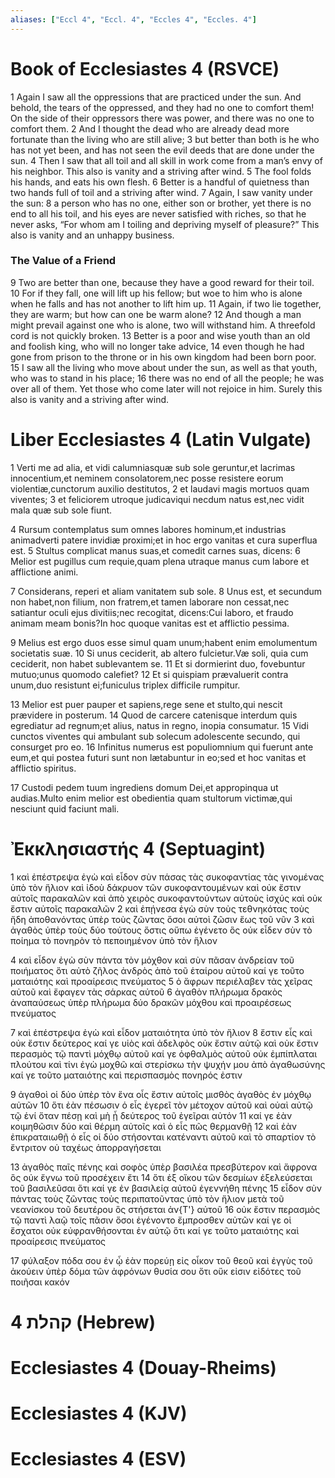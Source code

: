 ```yaml
---
aliases: ["Eccl 4", "Eccl. 4", "Eccles 4", "Eccles. 4"]
---
```



# Book of Ecclesiastes 4 (RSVCE)

1 Again I saw all the oppressions that are practiced under the sun. And behold, the tears of the oppressed, and they had no one to comfort them! On the side of their oppressors there was power, and there was no one to comfort them.
2 And I thought the dead who are already dead more fortunate than the living who are still alive;
3 but better than both is he who has not yet been, and has not seen the evil deeds that are done under the sun.
4 Then I saw that all toil and all skill in work come from a man’s envy of his neighbor. This also is vanity and a striving after wind.
5 The fool folds his hands, and eats his own flesh.
6 Better is a handful of quietness than two hands full of toil and a striving after wind.
7 Again, I saw vanity under the sun:
8 a person who has no one, either son or brother, yet there is no end to all his toil, and his eyes are never satisfied with riches, so that he never asks, “For whom am I toiling and depriving myself of pleasure?” This also is vanity and an unhappy business.
### The Value of a Friend
9 Two are better than one, because they have a good reward for their toil.
10 For if they fall, one will lift up his fellow; but woe to him who is alone when he falls and has not another to lift him up.
11 Again, if two lie together, they are warm; but how can one be warm alone?
12 And though a man might prevail against one who is alone, two will withstand him. A threefold cord is not quickly broken.
13 Better is a poor and wise youth than an old and foolish king, who will no longer take advice,
14 even though he had gone from prison to the throne or in his own kingdom had been born poor.
15 I saw all the living who move about under the sun, as well as that youth, who was to stand in his place;
16 there was no end of all the people; he was over all of them. Yet those who come later will not rejoice in him. Surely this also is vanity and a striving after wind.


# Liber Ecclesiastes 4 (Latin Vulgate)

1 Verti me ad alia, et vidi calumniasquæ sub sole geruntur,et lacrimas innocentium,et neminem consolatorem,nec posse resistere eorum violentiæ,cunctorum auxilio destitutos,
2 et laudavi magis mortuos quam viventes;
3 et feliciorem utroque judicaviqui necdum natus est,nec vidit mala quæ sub sole fiunt.

4 Rursum contemplatus sum omnes labores hominum,et industrias animadverti patere invidiæ proximi;et in hoc ergo vanitas et cura superflua est.
5 Stultus complicat manus suas,et comedit carnes suas, dicens:
6 Melior est pugillus cum requie,quam plena utraque manus cum labore et afflictione animi.

7 Considerans, reperi et aliam vanitatem sub sole.
8 Unus est, et secundum non habet,non filium, non fratrem,et tamen laborare non cessat,nec satiantur oculi ejus divitiis;nec recogitat, dicens:Cui laboro, et fraudo animam meam bonis?In hoc quoque vanitas est et afflictio pessima.

9 Melius est ergo duos esse simul quam unum;habent enim emolumentum societatis suæ.
10 Si unus ceciderit, ab altero fulcietur.Væ soli, quia cum ceciderit, non habet sublevantem se.
11 Et si dormierint duo, fovebuntur mutuo;unus quomodo calefiet?
12 Et si quispiam prævaluerit contra unum,duo resistunt ei;funiculus triplex difficile rumpitur.

13 Melior est puer pauper et sapiens,rege sene et stulto,qui nescit prævidere in posterum.
14 Quod de carcere catenisque interdum quis egrediatur ad regnum;et alius, natus in regno, inopia consumatur.
15 Vidi cunctos viventes qui ambulant sub solecum adolescente secundo, qui consurget pro eo.
16 Infinitus numerus est populiomnium qui fuerunt ante eum,et qui postea futuri sunt non lætabuntur in eo;sed et hoc vanitas et afflictio spiritus.

17 Custodi pedem tuum ingrediens domum Dei,et appropinqua ut audias.Multo enim melior est obedientia quam stultorum victimæ,qui nesciunt quid faciunt mali.


# Ἐκκλησιαστής 4 (Septuagint)

1 καὶ ἐπέστρεψα ἐγὼ καὶ εἶδον σὺν πάσας τὰς συκοφαντίας τὰς γινομένας ὑπὸ τὸν ἥλιον καὶ ἰδοὺ δάκρυον τῶν συκοφαντουμένων καὶ οὐκ ἔστιν αὐτοῖς παρακαλῶν καὶ ἀπὸ χειρὸς συκοφαντούντων αὐτοὺς ἰσχύς καὶ οὐκ ἔστιν αὐτοῖς παρακαλῶν
2 καὶ ἐπῄνεσα ἐγὼ σὺν τοὺς τεθνηκότας τοὺς ἤδη ἀποθανόντας ὑπὲρ τοὺς ζῶντας ὅσοι αὐτοὶ ζῶσιν ἕως τοῦ νῦν
3 καὶ ἀγαθὸς ὑπὲρ τοὺς δύο τούτους ὅστις οὔπω ἐγένετο ὃς οὐκ εἶδεν σὺν τὸ ποίημα τὸ πονηρὸν τὸ πεποιημένον ὑπὸ τὸν ἥλιον

4 καὶ εἶδον ἐγὼ σὺν πάντα τὸν μόχθον καὶ σὺν πᾶσαν ἀνδρείαν τοῦ ποιήματος ὅτι αὐτὸ ζῆλος ἀνδρὸς ἀπὸ τοῦ ἑταίρου αὐτοῦ καί γε τοῦτο ματαιότης καὶ προαίρεσις πνεύματος
5 ὁ ἄφρων περιέλαβεν τὰς χεῖρας αὐτοῦ καὶ ἔφαγεν τὰς σάρκας αὐτοῦ
6 ἀγαθὸν πλήρωμα δρακὸς ἀναπαύσεως ὑπὲρ πλήρωμα δύο δρακῶν μόχθου καὶ προαιρέσεως πνεύματος

7 καὶ ἐπέστρεψα ἐγὼ καὶ εἶδον ματαιότητα ὑπὸ τὸν ἥλιον
8 ἔστιν εἷς καὶ οὐκ ἔστιν δεύτερος καί γε υἱὸς καὶ ἀδελφὸς οὐκ ἔστιν αὐτῷ καὶ οὐκ ἔστιν περασμὸς τῷ παντὶ μόχθῳ αὐτοῦ καί γε ὀφθαλμὸς αὐτοῦ οὐκ ἐμπίπλαται πλούτου καὶ τίνι ἐγὼ μοχθῶ καὶ στερίσκω τὴν ψυχήν μου ἀπὸ ἀγαθωσύνης καί γε τοῦτο ματαιότης καὶ περισπασμὸς πονηρός ἐστιν

9 ἀγαθοὶ οἱ δύο ὑπὲρ τὸν ἕνα οἷς ἔστιν αὐτοῖς μισθὸς ἀγαθὸς ἐν μόχθῳ αὐτῶν
10 ὅτι ἐὰν πέσωσιν ὁ εἷς ἐγερεῖ τὸν μέτοχον αὐτοῦ καὶ οὐαὶ αὐτῷ τῷ ἑνί ὅταν πέσῃ καὶ μὴ ᾖ δεύτερος τοῦ ἐγεῖραι αὐτόν
11 καί γε ἐὰν κοιμηθῶσιν δύο καὶ θέρμη αὐτοῖς καὶ ὁ εἷς πῶς θερμανθῇ
12 καὶ ἐὰν ἐπικραταιωθῇ ὁ εἷς οἱ δύο στήσονται κατέναντι αὐτοῦ καὶ τὸ σπαρτίον τὸ ἔντριτον οὐ ταχέως ἀπορραγήσεται

13 ἀγαθὸς παῖς πένης καὶ σοφὸς ὑπὲρ βασιλέα πρεσβύτερον καὶ ἄφρονα ὃς οὐκ ἔγνω τοῦ προσέχειν ἔτι
14 ὅτι ἐξ οἴκου τῶν δεσμίων ἐξελεύσεται τοῦ βασιλεῦσαι ὅτι καί γε ἐν βασιλείᾳ αὐτοῦ ἐγεννήθη πένης
15 εἶδον σὺν πάντας τοὺς ζῶντας τοὺς περιπατοῦντας ὑπὸ τὸν ἥλιον μετὰ τοῦ νεανίσκου τοῦ δευτέρου ὃς στήσεται ἀν{T'} αὐτοῦ
16 οὐκ ἔστιν περασμὸς τῷ παντὶ λαῷ τοῖς πᾶσιν ὅσοι ἐγένοντο ἔμπροσθεν αὐτῶν καί γε οἱ ἔσχατοι οὐκ εὐφρανθήσονται ἐν αὐτῷ ὅτι καί γε τοῦτο ματαιότης καὶ προαίρεσις πνεύματος

17 φύλαξον πόδα σου ἐν ᾧ ἐὰν πορεύῃ εἰς οἶκον τοῦ θεοῦ καὶ ἐγγὺς τοῦ ἀκούειν ὑπὲρ δόμα τῶν ἀφρόνων θυσία σου ὅτι οὔκ εἰσιν εἰδότες τοῦ ποιῆσαι κακόν


# 4 קהלת (Hebrew)


# Ecclesiastes 4 (Douay-Rheims)


# Ecclesiastes 4 (KJV)


# Ecclesiastes 4 (ESV)

